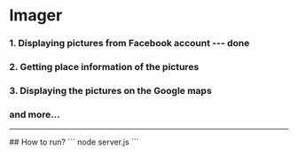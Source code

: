 # Imager

### 1. Displaying pictures from Facebook account --- done
### 2. Getting place information of the pictures
### 3. Displaying the pictures on the Google maps
### and more...

<hr>
## How to run?
```
node server.js
```
